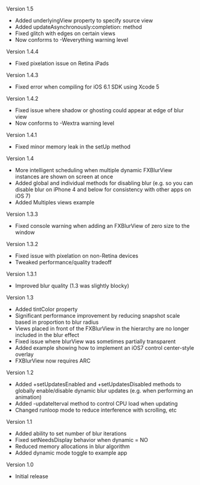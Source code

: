 Version 1.5

- Added underlyingView property to specify source view
- Added updateAsynchronously:completion: method
- Fixed glitch with edges on certain views
- Now conforms to -Weverything warning level

Version 1.4.4

- Fixed pixelation issue on Retina iPads

Version 1.4.3

- Fixed error when compiling for iOS 6.1 SDK using Xcode 5

Version 1.4.2

- Fixed issue where shadow or ghosting could appear at edge of blur view
- Now conforms to -Wextra warning level

Version 1.4.1

- Fixed minor memory leak in the setUp method

Version 1.4

- More intelligent scheduling when multiple dynamic FXBlurView instances are shown on screen at once
- Added global and individual methods for disabling blur (e.g. so you can disable blur on iPhone 4 and below for consistency with other apps on iOS 7)
- Added Multiples views example

Version 1.3.3

- Fixed console warning when adding an FXBlurView of zero size to the window

Version 1.3.2

- Fixed issue with pixelation on non-Retina devices
- Tweaked performance/quality tradeoff

Version 1.3.1

- Improved blur quality (1.3 was slightly blocky)

Version 1.3

- Added tintColor property
- Significant performance improvement by reducing snapshot scale based in proportion to blur radius
- Views placed in front of the FXBlurView in the hierarchy are no longer included in the blur effect
- Fixed issue where blurView was sometimes partially transparent
- Added example showing how to implement an iOS7 control center-style overlay
- FXBlurView now requires ARC

Version 1.2

- Added +setUpdatesEnabled and +setUpdatesDisabled methods to globally enable/disable dynamic blur updates (e.g. when performing an animation)
- Added -updateIterval method to control CPU load when updating
- Changed runloop mode to reduce interference with scrolling, etc

Version 1.1

- Added ability to set number of blur iterations
- Fixed setNeedsDisplay behavior when dynamic = NO
- Reduced memory allocations in blur algorithm
- Added dynamic mode toggle to example app

Version 1.0

- Initial release